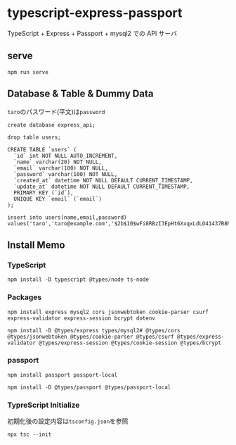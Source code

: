 # typescript-express-passport

TypeScript + Express + Passport + mysql2 での API サーバ

## serve

```
npm run serve
```

## Database & Table & Dummy Data

`taro`のパスワード(平文)は`password`

```
create database express_api;

drop table users;

CREATE TABLE `users` (
  `id` int NOT NULL AUTO_INCREMENT,
  `name` varchar(20) NOT NULL,
  `email` varchar(100) NOT NULL,
  `password` varchar(100) NOT NULL,
  `created_at` datetime NOT NULL DEFAULT CURRENT_TIMESTAMP,
  `update_at` datetime NOT NULL DEFAULT CURRENT_TIMESTAMP,
  PRIMARY KEY (`id`),
  UNIQUE KEY `email` (`email`)
);

insert into users(name,email,password) values('taro','taro@example.com','$2b$10$wFi8RBzI3EpHt6XxqxLdLO41437B8RniV6ytM6NAACNPdFbjPj3je');

```

## Install Memo

### TypeScript

```
npm install -D typescript @types/node ts-node
```

### Packages

```
npm install express mysql2 cors jsonwebtoken cookie-parser csurf express-validator express-session bcrypt dotenv

npm install -D @types/express types/mysql2# @types/cors @types/jsonwebtoken @types/cookie-parser @types/csurf @types/express-validator @types/express-session @types/cookie-session @types/bcrypt
```

### passport

```
npm install passport passport-local

npm install -D @types/passport @types/passport-local
```

### TypreScript Initialize

初期化後の設定内容は`tsconfig.json`を参照

```
npx tsc --init
```
